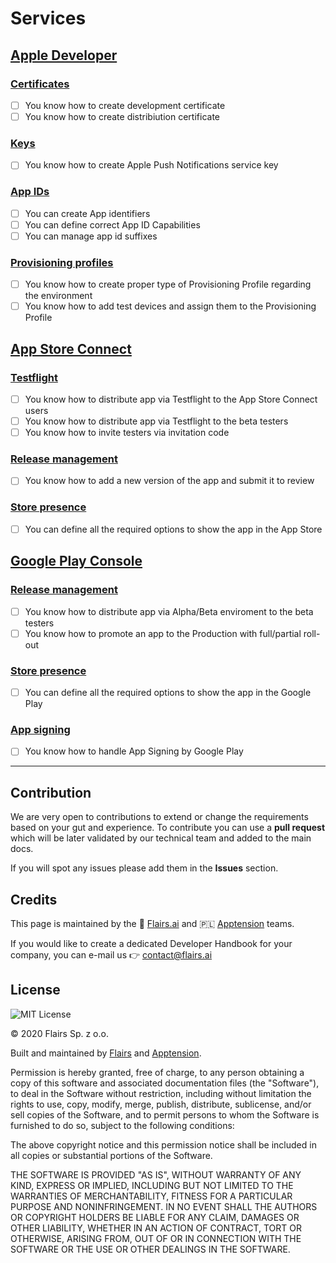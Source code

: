 Services
========

[Apple Developer](/Technical%20Stack/Mobile%20Developer/Services.md#apple-developer)
------------------------------------------------------------------------------------

### [Certificates](/Technical%20Stack/Mobile%20Developer/Services.md#certificates)

*   [ ] You know how to create development certificate
*   [ ] You know how to create distribiution certificate

### [Keys](/Technical%20Stack/Mobile%20Developer/Services.md#keys)

*   [ ] You know how to create Apple Push Notifications service key

### [App IDs](/Technical%20Stack/Mobile%20Developer/Services.md#app-ids)

*   [ ] You can create App identifiers
*   [ ] You can define correct App ID Capabilities
*   [ ] You can manage app id suffixes

### [Provisioning profiles](/Technical%20Stack/Mobile%20Developer/Services.md#provisioning-profiles)

*   [ ] You know how to create proper type of Provisioning Profile regarding the environment
*   [ ] You know how to add test devices and assign them to the Provisioning Profile

[App Store Connect](/Technical%20Stack/Mobile%20Developer/Services.md#app-store-connect)
----------------------------------------------------------------------------------------

### [Testflight](/Technical%20Stack/Mobile%20Developer/Services.md#testflight)

*   [ ] You know how to distribute app via Testflight to the App Store Connect users
*   [ ] You know how to distribute app via Testflight to the beta testers
*   [ ] You know how to invite testers via invitation code

### [Release management](/Technical%20Stack/Mobile%20Developer/Services.md#release-management)

*   [ ] You know how to add a new version of the app and submit it to review

### [Store presence](/Technical%20Stack/Mobile%20Developer/Services.md#store-presence)

*   [ ] You can define all the required options to show the app in the App Store

[Google Play Console](/Technical%20Stack/Mobile%20Developer/Services.md#google-play-console)
--------------------------------------------------------------------------------------------

### [Release management](/Technical%20Stack/Mobile%20Developer/Services.md#release-management)

*   [ ] You know how to distribute app via Alpha/Beta enviroment to the beta testers
*   [ ] You know how to promote an app to the Production with full/partial roll-out

### [Store presence](/Technical%20Stack/Mobile%20Developer/Services.md#store-presence)

*   [ ] You can define all the required options to show the app in the Google Play

### [App signing](/Technical%20Stack/Mobile%20Developer/Services.md#app-signing)

*   [ ] You know how to handle App Signing by Google Play

* * *

Contribution
------------

We are very open to contributions to extend or change the requirements based on your gut and experience. To contribute you can use a **pull request** which will be later validated by our technical team and added to the main docs.

If you will spot any issues please add them in the **Issues** section.

Credits
-------

This page is maintained by the 🔹 [Flairs.ai](http://Flairs.ai) and 🇵🇱 [Apptension](https://apptension.com) teams.

If you would like to create a dedicated Developer Handbook for your company, you can e-mail us 👉 [contact@flairs.ai](mailto:contact@flairs.ai)

License
-------

![MIT License](https://img.shields.io/badge/License-MIT-blue.svg)

© 2020 Flairs Sp. z o.o.

Built and maintained by [Flairs](https://www.flairs.ai) and [Apptension](https://apptension.com).

Permission is hereby granted, free of charge, to any person obtaining a copy of this software and associated documentation files (the "Software"), to deal in the Software without restriction, including without limitation the rights to use, copy, modify, merge, publish, distribute, sublicense, and/or sell copies of the Software, and to permit persons to whom the Software is furnished to do so, subject to the following conditions:

The above copyright notice and this permission notice shall be included in all copies or substantial portions of the Software.

THE SOFTWARE IS PROVIDED "AS IS", WITHOUT WARRANTY OF ANY KIND, EXPRESS OR IMPLIED, INCLUDING BUT NOT LIMITED TO THE WARRANTIES OF MERCHANTABILITY, FITNESS FOR A PARTICULAR PURPOSE AND NONINFRINGEMENT. IN NO EVENT SHALL THE AUTHORS OR COPYRIGHT HOLDERS BE LIABLE FOR ANY CLAIM, DAMAGES OR OTHER LIABILITY, WHETHER IN AN ACTION OF CONTRACT, TORT OR OTHERWISE, ARISING FROM, OUT OF OR IN CONNECTION WITH THE SOFTWARE OR THE USE OR OTHER DEALINGS IN THE SOFTWARE.